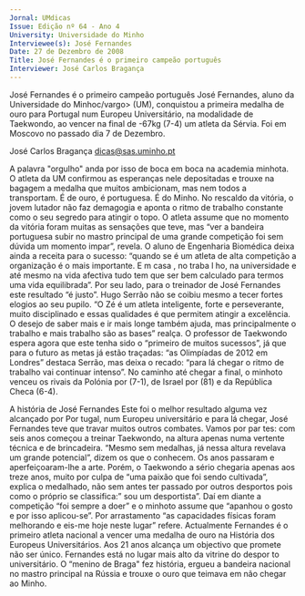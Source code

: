 ```yaml
---
Jornal: UMdicas
Issue: Edição nº 64 - Ano 4
University: Universidade do Minho
Interviewee(s): José Fernandes
Date: 27 de Dezembro de 2008
Title: José Fernandes é o primeiro campeão português
Interviewer: José Carlos Bragança
---
```


José Fernandes é o primeiro campeão português
José Fernandes, aluno da Universidade do Minhoc/vargo> (UM),
conquistou a primeira medalha de ouro para Portugal num
Europeu Universitário, na modalidade de Taekwondo, ao vencer
na final de -67kg (7-4) um atleta da Sérvia. Foi em Moscovo no passado dia
7 de Dezembro.

José Carlos Bragança
dicas@sas.uminho.pt

A palavra "orgulho" anda por isso
de boca em boca na academia
minhota. O atleta da UM confirmou
as esperanças nele depositadas e
trouxe na bagagem a medalha que
muitos ambicionam, mas nem
todos a transportam. É de ouro, é
portuguesa. É do Minho.
No rescaldo da vitória, o jovem
lutador não faz demagogia e
aponta o ritmo de trabalho
constante como o seu segredo
para atingir o topo. O atleta
assume que no momento da
vitória foram muitas as sensações
que teve, mas “ver a bandeira
portuguesa subir no mastro
principal de uma grande
competição foi sem dúvida um
momento impar”, revela.
O aluno de Engenharia Biomédica
deixa ainda a receita para o
sucesso: “quando se é um atleta
de alta competição a organização
é o mais importante.
E m casa , no traba l ho, na
universidade e até mesmo na vida
afectiva tudo tem que ser bem
calculado para termos uma vida
equilibrada”.
Por seu lado, para o treinador de
José Fernandes este resultado “é
justo”. Hugo Serrão não se coibiu
mesmo a tecer fortes elogios ao
seu pupilo. “O Zé é um atleta
inteligente, forte e perseverante,
muito disciplinado e essas
qualidades é que permitem atingir
a excelência. O desejo de saber
mais e ir mais longe também
ajuda, mas principalmente o
trabalho e mais trabalho são as
bases” realça.
O professor de Taekwondo espera
agora que este tenha sido o
“primeiro de muitos sucessos”, já
que para o futuro as metas já
estão traçadas: “as Olimpíadas de
2012 em Londres” destaca Serrão,
mas deixa o recado: “para lá
chegar o ritmo de trabalho vai
continuar intenso”.
No caminho até chegar a final, o
minhoto venceu os rivais da
Polónia por (7-1), de Israel por (81) e da República Checa (6-4).

A história de José Fernandes
Este foi o melhor resultado
alguma vez alcançado por
Por tugal, num Europeu
universitário e para lá chegar, José
Fernandes teve que travar
muitos outros combates. Vamos
por par tes: com seis anos
começou a treinar Taekwondo, na
altura apenas numa vertente
técnica e de brincadeira. “Mesmo
sem medalhas, já nessa altura
revelava um grande potencial”,
dizem os que o conhecem.
Os anos passaram e
aperfeiçoaram-lhe a arte. Porém, o
Taekwondo a sério chegaria
apenas aos treze anos, muito por
culpa de “uma paixão que foi
sendo cultivada”, explica o
medalhado, não sem antes ter
passado por outros desportos pois
como o próprio se classifica:” sou
um desportista”. Daí em diante a
competição “foi
sempre a doer” e o minhoto
assume que “apanhou o gosto e
por isso aplicou-se”. Por
arrastamento “as capacidades
físicas foram melhorando e eis-me
hoje neste lugar” refere.
Actualmente Fernandes é o
primeiro atleta nacional a vencer
uma medalha de ouro na História
dos Europeus Universitários. Aos
21 anos alcança um objectivo que
promete não ser único.
Fernandes está no lugar mais alto
da vitrine do despor to
universitário.
O “menino de Braga" fez história,
ergueu a bandeira nacional no
mastro principal na Rússia e
trouxe o ouro que teimava em não
chegar ao Minho.